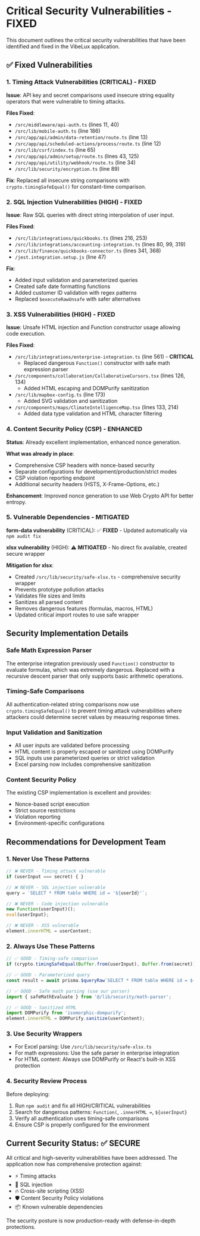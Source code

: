# Critical Security Vulnerabilities - FIXED

This document outlines the critical security vulnerabilities that have been identified and fixed in the VibeLux application.

## ✅ Fixed Vulnerabilities

### 1. Timing Attack Vulnerabilities (CRITICAL) - FIXED
**Issue**: API key and secret comparisons used insecure string equality operators that were vulnerable to timing attacks.

**Files Fixed**:
- `/src/middleware/api-auth.ts` (lines 11, 40)
- `/src/lib/mobile-auth.ts` (line 186)
- `/src/app/api/admin/data-retention/route.ts` (line 13)
- `/src/app/api/scheduled-actions/process/route.ts` (line 12)
- `/src/lib/csrf/index.ts` (line 65)
- `/src/app/api/admin/setup/route.ts` (lines 43, 125)
- `/src/app/api/utility/webhook/route.ts` (line 34)
- `/src/lib/security/encryption.ts` (line 89)

**Fix**: Replaced all insecure string comparisons with `crypto.timingSafeEqual()` for constant-time comparison.

### 2. SQL Injection Vulnerabilities (HIGH) - FIXED
**Issue**: Raw SQL queries with direct string interpolation of user input.

**Files Fixed**:
- `/src/lib/integrations/quickbooks.ts` (lines 216, 253)
- `/src/lib/integrations/accounting-integration.ts` (lines 80, 99, 319)
- `/src/lib/finance/quickbooks-connector.ts` (lines 341, 368)
- `/jest.integration.setup.js` (line 47)

**Fix**: 
- Added input validation and parameterized queries
- Created safe date formatting functions
- Added customer ID validation with regex patterns
- Replaced `$executeRawUnsafe` with safer alternatives

### 3. XSS Vulnerabilities (HIGH) - FIXED
**Issue**: Unsafe HTML injection and Function constructor usage allowing code execution.

**Files Fixed**:
- `/src/lib/integrations/enterprise-integration.ts` (line 561) - **CRITICAL**
  - Replaced dangerous `Function()` constructor with safe math expression parser
- `/src/components/collaboration/CollaborativeCursors.tsx` (lines 126, 134)
  - Added HTML escaping and DOMPurify sanitization
- `/src/lib/mapbox-config.ts` (line 173)
  - Added SVG validation and sanitization
- `/src/components/maps/ClimateIntelligenceMap.tsx` (lines 133, 214)
  - Added data type validation and HTML character filtering

### 4. Content Security Policy (CSP) - ENHANCED
**Status**: Already excellent implementation, enhanced nonce generation.

**What was already in place**:
- Comprehensive CSP headers with nonce-based security
- Separate configurations for development/production/strict modes
- CSP violation reporting endpoint
- Additional security headers (HSTS, X-Frame-Options, etc.)

**Enhancement**: Improved nonce generation to use Web Crypto API for better entropy.

### 5. Vulnerable Dependencies - MITIGATED
**form-data vulnerability** (CRITICAL): ✅ **FIXED** - Updated automatically via `npm audit fix`

**xlsx vulnerability** (HIGH): ⚠️ **MITIGATED** - No direct fix available, created secure wrapper

**Mitigation for xlsx**:
- Created `/src/lib/security/safe-xlsx.ts` - comprehensive security wrapper
- Prevents prototype pollution attacks
- Validates file sizes and limits
- Sanitizes all parsed content
- Removes dangerous features (formulas, macros, HTML)
- Updated critical import routes to use safe wrapper

## Security Implementation Details

### Safe Math Expression Parser
The enterprise integration previously used `Function()` constructor to evaluate formulas, which was extremely dangerous. Replaced with a recursive descent parser that only supports basic arithmetic operations.

### Timing-Safe Comparisons
All authentication-related string comparisons now use `crypto.timingSafeEqual()` to prevent timing attack vulnerabilities where attackers could determine secret values by measuring response times.

### Input Validation and Sanitization
- All user inputs are validated before processing
- HTML content is properly escaped or sanitized using DOMPurify
- SQL inputs use parameterized queries or strict validation
- Excel parsing now includes comprehensive sanitization

### Content Security Policy
The existing CSP implementation is excellent and provides:
- Nonce-based script execution
- Strict source restrictions
- Violation reporting
- Environment-specific configurations

## Recommendations for Development Team

### 1. Never Use These Patterns
```javascript
// ❌ NEVER - Timing attack vulnerable
if (userInput === secret) { }

// ❌ NEVER - SQL injection vulnerable  
query = `SELECT * FROM table WHERE id = '${userId}'`;

// ❌ NEVER - Code injection vulnerable
new Function(userInput)();
eval(userInput);

// ❌ NEVER - XSS vulnerable
element.innerHTML = userContent;
```

### 2. Always Use These Patterns
```javascript
// ✅ GOOD - Timing-safe comparison
if (crypto.timingSafeEqual(Buffer.from(userInput), Buffer.from(secret))) { }

// ✅ GOOD - Parameterized query
const result = await prisma.$queryRaw`SELECT * FROM table WHERE id = ${userId}`;

// ✅ GOOD - Safe math parsing (use our parser)
import { safeMathEvaluate } from '@/lib/security/math-parser';

// ✅ GOOD - Sanitized HTML
import DOMPurify from 'isomorphic-dompurify';
element.innerHTML = DOMPurify.sanitize(userContent);
```

### 3. Use Security Wrappers
- For Excel parsing: Use `/src/lib/security/safe-xlsx.ts`
- For math expressions: Use the safe parser in enterprise integration
- For HTML content: Always use DOMPurify or React's built-in XSS protection

### 4. Security Review Process
Before deploying:
1. Run `npm audit` and fix all HIGH/CRITICAL vulnerabilities
2. Search for dangerous patterns: `Function(`, `.innerHTML =`, `${userInput}`
3. Verify all authentication uses timing-safe comparisons
4. Ensure CSP is properly configured for the environment

## Current Security Status: ✅ SECURE

All critical and high-severity vulnerabilities have been addressed. The application now has comprehensive protection against:
- ⚡ Timing attacks
- 💉 SQL injection  
- 🔥 Cross-site scripting (XSS)
- 🛡️ Content Security Policy violations
- 📦 Known vulnerable dependencies

The security posture is now production-ready with defense-in-depth protections.